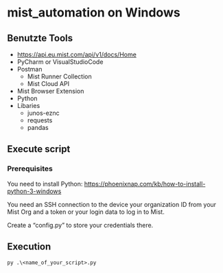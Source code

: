 # mist_automation on Windows

## Benutzte Tools
* https://api.eu.mist.com/api/v1/docs/Home
* PyCharm or VisualStudioCode
* Postman
  * Mist Runner Collection
  * Mist Cloud API
* Mist Browser Extension
* Python
 * Libaries
   * junos-eznc
   * requests
   * pandas
  
## Execute script
### Prerequisites
You need to install Python: https://phoenixnap.com/kb/how-to-install-python-3-windows

You need an SSH connection to the device your organization ID from your Mist Org and a token or your login data to log in to Mist.

Create a “config.py” to store your credentials there.
## Execution

```shell
py .\<name_of_your_script>.py
